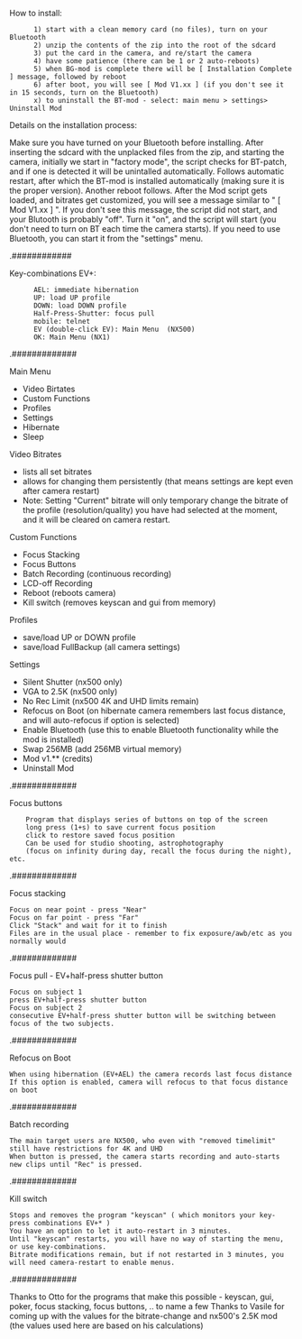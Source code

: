 How to install:

		  1) start with a clean memory card (no files), turn on your Bluetooth
		  2) unzip the contents of the zip into the root of the sdcard
		  3) put the card in the camera, and re/start the camera
		  4) have some patience (there can be 1 or 2 auto-reboots)
		  5) when BG-mod is complete there will be [ Installation Complete ] message, followed by reboot
		  6) after boot, you will see [ Mod V1.xx ] (if you don't see it in 15 seconds, turn on the Bluetooth)
		  x) to uninstall the BT-mod - select: main menu > settings> Uninstall Mod



Details on the installation process:

Make sure you have turned on your Bluetooth before installing. After inserting the sdcard with the unplacked files from the zip, and starting the camera, initially we start in "factory mode", the script checks for BT-patch, and if one is detected it will be unintalled automatically. Follows automatic restart,  after which the BT-mod is installed automatically (making sure it is the proper version). Another reboot follows. After the Mod script gets loaded, and bitrates get customized, you will see a message similar to " [ Mod V1.xx ] ". If you don't see this message, the script did not start, and your Blutooth is probably "off". Turn it "on", and the script will start (you don't need to turn on BT each time the camera starts). If you need to use Bluetooth, you can start it from the "settings" menu.

.############

Key-combinations EV+:

		  AEL: immediate hibernation
		  UP: load UP profile
		  DOWN: load DOWN profile
		  Half-Press-Shutter: focus pull
		  mobile: telnet
		  EV (double-click EV): Main Menu  (NX500)
		  OK: Main Menu (NX1)

.#############

Main Menu
- Video Birtates
- Custom Functions
- Profiles
- Settings
- Hibernate
- Sleep

Video Bitrates
 - lists all set bitrates
 - allows for changing them persistently (that means settings are kept even after camera restart)
 - Note: Setting "Current" bitrate will only temporary change the bitrate of the profile (resolution/quality) you have had selected at the moment, and it will be cleared on camera restart.

Custom Functions
- Focus Stacking
- Focus Buttons
- Batch Recording (continuous recording)
- LCD-off Recording
- Reboot (reboots camera)
- Kill switch (removes keyscan and gui from memory)

Profiles
- save/load UP or DOWN profile
- save/load FullBackup (all camera settings)

Settings
- Silent Shutter (nx500 only)
- VGA to 2.5K (nx500 only)
- No Rec Limit (nx500 4K and UHD limits remain)
- Refocus on Boot (on hibernate camera remembers last focus distance, and will auto-refocus if option is selected)
- Enable Bluetooth (use this to enable Bluetooth functionality while the mod is installed)
- Swap 256MB (add 256MB virtual memory)
- Mod v1.**  (credits)
- Uninstall Mod

.#############


Focus buttons 
		
		Program that displays series of buttons on top of the screen
		long press (1+s) to save current focus position
		click to restore saved focus position
		Can be used for studio shooting, astrophotography 
		(focus on infinity during day, recall the focus during the night), etc.

.#############

Focus stacking

	Focus on near point - press "Near"
	Focus on far point - press "Far"
	Click "Stack" and wait for it to finish
	Files are in the usual place - remember to fix exposure/awb/etc as you normally would

.#############

Focus pull - EV+half-press shutter button

	Focus on subject 1
	press EV+half-press shutter button
	Focus on subject 2
	consecutive EV+half-press shutter button will be switching between focus of the two subjects.
	
.#############

Refocus on Boot

	When using hibernation (EV+AEL) the camera records last focus distance
	If this option is enabled, camera will refocus to that focus distance on boot
	
.#############

Batch recording

	The main target users are NX500, who even with "removed timelimit" still have restrictions for 4K and UHD
	When button is pressed, the camera starts recording and auto-starts new clips until "Rec" is pressed.
	
.#############

Kill switch
	
	Stops and removes the program "keyscan" ( which monitors your key-press combinations EV+* )
	You have an option to let it auto-restart in 3 minutes.
	Until "keyscan" restarts, you will have no way of starting the menu, or use key-combinations.
	Bitrate modifications remain, but if not restarted in 3 minutes, you will need camera-restart to enable menus.
	

.#############

Thanks to Otto for the programs that make this possible - keyscan, gui, poker, focus stacking, focus buttons, .. to name a few
Thanks to Vasile for coming up with the values for the bitrate-change and nx500's 2.5K mod 
(the values used here are based on his calculations)
